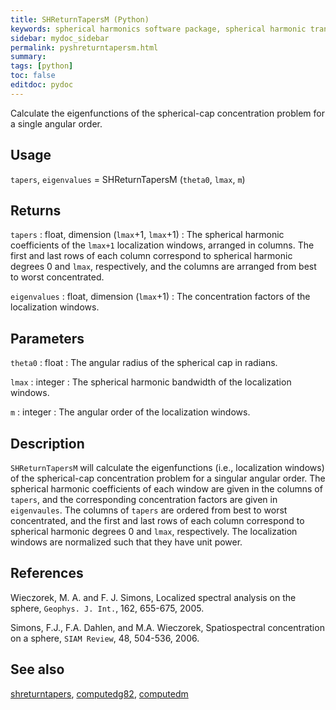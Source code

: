 ```yaml
---
title: SHReturnTapersM (Python)
keywords: spherical harmonics software package, spherical harmonic transform, legendre functions, multitaper spectral analysis, fortran, Python, gravity, magnetic field
sidebar: mydoc_sidebar
permalink: pyshreturntapersm.html
summary:
tags: [python]
toc: false
editdoc: pydoc
---
```


Calculate the eigenfunctions of the spherical-cap concentration problem for a single angular order.

## Usage

`tapers`, `eigenvalues` = SHReturnTapersM (`theta0`, `lmax`, `m`)

## Returns

`tapers` : float, dimension (`lmax`+1, `lmax`+1)
:   The spherical harmonic coefficients of the `lmax+1` localization windows, arranged in columns. The first and last rows of each column correspond to spherical harmonic degrees 0 and `lmax`, respectively, and the columns are arranged from best to worst concentrated. 

`eigenvalues` : float, dimension (`lmax`+1)
:   The concentration factors of the localization windows.

## Parameters

`theta0` : float
:   The angular radius of the spherical cap in radians.

`lmax` : integer
:   The spherical harmonic bandwidth of the localization windows.

`m` : integer
:   The angular order of the localization windows.

## Description

`SHReturnTapersM` will calculate the eigenfunctions (i.e., localization windows) of the spherical-cap concentration problem for a singular angular order. The spherical harmonic coefficients of each window are given in the columns of `tapers`, and the corresponding concentration factors are given in `eigenvaules`. The columns of `tapers` are ordered from best to worst concentrated, and the first and last rows of each column correspond to spherical harmonic degrees 0 and `lmax`, respectively. The localization windows are normalized such that they have unit power.

## References

Wieczorek, M. A. and F. J. Simons, Localized spectral analysis on the sphere, 
`Geophys. J. Int.`, 162, 655-675, 2005.

Simons, F.J., F.A. Dahlen, and M.A. Wieczorek, Spatiospectral concentration on a sphere, `SIAM Review`, 48, 504-536, 2006.

## See also

[shreturntapers](pyshreturntapers.html), [computedg82](pycomputedg82.html), [computedm](pycomputedm.html)
